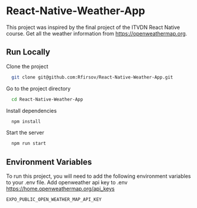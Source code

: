 
# React-Native-Weather-App

This project was inspired by the final project of the ITVDN React Native course. Get all the weather information from https://openweathermap.org.
## Run Locally

Clone the project

```bash
  git clone git@github.com:Rfirsov/React-Native-Weather-App.git
```

Go to the project directory

```bash
  cd React-Native-Weather-App
```

Install dependencies

```bash
  npm install
```

Start the server

```bash
  npm run start
```


## Environment Variables

To run this project, you will need to add the following environment variables to your .env file.
Add openweather api key to .env https://home.openweathermap.org/api_keys

`EXPO_PUBLIC_OPEN_WEATHER_MAP_API_KEY`

